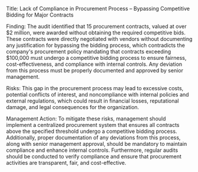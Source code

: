 Title: Lack of Compliance in Procurement Process – Bypassing Competitive Bidding for Major Contracts

Finding: The audit identified that 15 procurement contracts, valued at over $2 million, were awarded without obtaining the required competitive bids. These contracts were directly negotiated with vendors without documenting any justification for bypassing the bidding process, which contradicts the company's procurement policy mandating that contracts exceeding $100,000 must undergo a competitive bidding process to ensure fairness, cost-effectiveness, and compliance with internal controls. Any deviation from this process must be properly documented and approved by senior management.

Risks: This gap in the procurement process may lead to excessive costs, potential conflicts of interest, and noncompliance with internal policies and external regulations, which could result in financial losses, reputational damage, and legal consequences for the organization.

Management Action: To mitigate these risks, management should implement a centralized procurement system that ensures all contracts above the specified threshold undergo a competitive bidding process. Additionally, proper documentation of any deviations from this process, along with senior management approval, should be mandatory to maintain compliance and enhance internal controls. Furthermore, regular audits should be conducted to verify compliance and ensure that procurement activities are transparent, fair, and cost-effective.